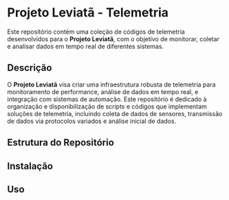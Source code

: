 # Projeto Leviatã - Telemetria

Este repositório contém uma coleção de códigos de telemetria desenvolvidos para o **Projeto Leviatã**, com o objetivo de monitorar, coletar e analisar dados em tempo real de diferentes sistemas.

## Descrição

O **Projeto Leviatã** visa criar uma infraestrutura robusta de telemetria para monitoramento de performance, análise de dados em tempo real, e integração com sistemas de automação. Este repositório é dedicado à organização e disponibilização de scripts e códigos que implementam soluções de telemetria, incluindo coleta de dados de sensores, transmissão de dados via protocolos variados e análise inicial de dados.

## Estrutura do Repositório
## Instalação
## Uso
